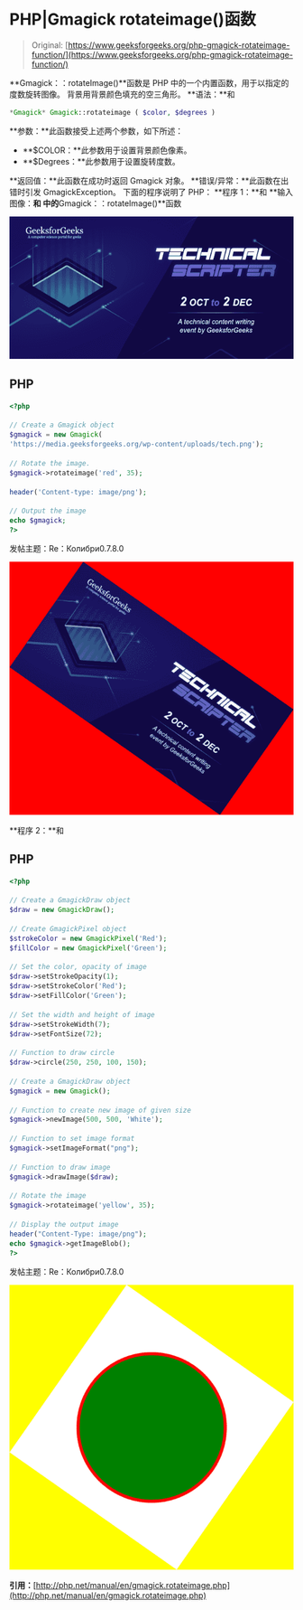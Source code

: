 # PHP|Gmagick rotateimage()函数

> Original: [https://www.geeksforgeeks.org/php-gmagick-rotateimage-function/](https://www.geeksforgeeks.org/php-gmagick-rotateimage-function/)

**Gmagick：：rotateImage()**函数是 PHP 中的一个内置函数，用于以指定的度数旋转图像。 背景用背景颜色填充的空三角形。
**语法：**和

```php
*Gmagick* Gmagick::rotateimage ( $color, $degrees )
```

**参数：**此函数接受上述两个参数，如下所述：

*   **$COLOR：**此参数用于设置背景颜色像素。
*   **$Degrees：**此参数用于设置旋转度数。

**返回值：**此函数在成功时返回 Gmagick 对象。
**错误/异常：**此函数在出错时引发 GmagickException。
下面的程序说明了 PHP：
**程序 1：**和
**输入图像：**和
中的**Gmagick：：rotateImage()**函数

![](img/88e955c2701e97341d552eba1b5adceb.png)

## PHP

```php
<?php

// Create a Gmagick object
$gmagick = new Gmagick(
'https://media.geeksforgeeks.org/wp-content/uploads/tech.png');

// Rotate the image.
$gmagick->rotateimage('red', 35);

header('Content-type: image/png');

// Output the image
echo $gmagick;
?>
```

发帖主题：Re：Колибри0.7.8.0

![](img/da22ea6e97c3b31e90aa120af36f1ccb.png)

**程序 2：**和

## PHP

```php
<?php

// Create a GmagickDraw object
$draw = new GmagickDraw();

// Create GmagickPixel object
$strokeColor = new GmagickPixel('Red');
$fillColor = new GmagickPixel('Green');

// Set the color, opacity of image
$draw->setStrokeOpacity(1);
$draw->setStrokeColor('Red');
$draw->setFillColor('Green');

// Set the width and height of image
$draw->setStrokeWidth(7);
$draw->setFontSize(72);

// Function to draw circle 
$draw->circle(250, 250, 100, 150);

// Create a GmagickDraw object
$gmagick = new Gmagick();

// Function to create new image of given size
$gmagick->newImage(500, 500, 'White');

// Function to set image format
$gmagick->setImageFormat("png");

// Function to draw image
$gmagick->drawImage($draw);

// Rotate the image
$gmagick->rotateimage('yellow', 35);

// Display the output image
header("Content-Type: image/png");
echo $gmagick->getImageBlob();
?>
```

发帖主题：Re：Колибри0.7.8.0

![](img/7196521868e533f5514520259ad47c19.png)

**引用：**[http://php.net/manual/en/gmagick.rotateimage.php](http://php.net/manual/en/gmagick.rotateimage.php)